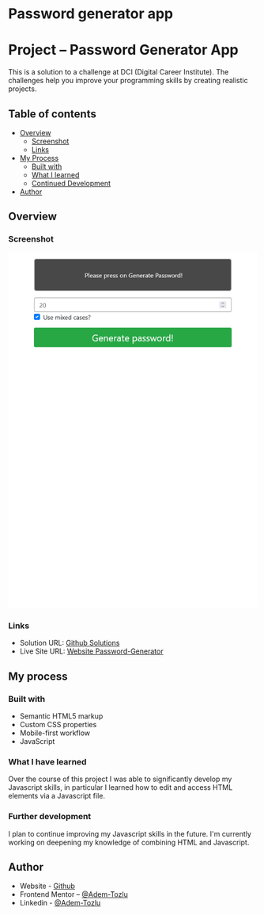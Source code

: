 # Password generator app

# Project – Password Generator App

This is a solution to a challenge at DCI (Digital Career Institute). The challenges help you improve your programming skills by creating realistic projects.

## Table of contents

- [Overview](#Overview)
  - [Screenshot](#screenshot)
  - [Links](#links)
- [My Process](#my-process)
  - [Built with](#built-with)
  - [What I learned](#what-i-learned)
  - [Continued Development](#continued-development)
- [Author](#Author)



## Overview

### Screenshot

![Screenshot](images/password-generator.png)

### Links

- Solution URL: [Github Solutions](https://github.com/Adem-Tozlu/Project-Password-Generator)
- Live Site URL: [Website Password-Generator](project-password-generator-chi.vercel.app/)

## My process

### Built with

- Semantic HTML5 markup
- Custom CSS properties
- Mobile-first workflow
- JavaScript


### What I have learned


Over the course of this project I was able to significantly develop my Javascript skills, in particular I learned how to edit and access HTML elements via a Javascript file.

### Further development

I plan to continue improving my Javascript skills in the future. I'm currently working on deepening my knowledge of combining HTML and Javascript.


## Author

- Website - [Github](https://github.com/Adem-Tozlu)
- Frontend Mentor – [@Adem-Tozlu](https://www.frontendmentor.io/profile/Adem-Tozlu)
- Linkedin - [@Adem-Tozlu](https://www.linkedin.com/in/adem-tozlu-8906b52a5)

